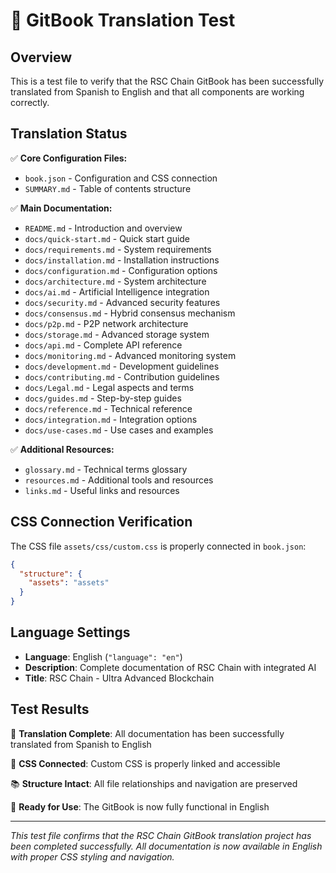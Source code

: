 # 🧪 GitBook Translation Test

## Overview

This is a test file to verify that the RSC Chain GitBook has been successfully translated from Spanish to English and that all components are working correctly.

## Translation Status

✅ **Core Configuration Files:**
- `book.json` - Configuration and CSS connection
- `SUMMARY.md` - Table of contents structure

✅ **Main Documentation:**
- `README.md` - Introduction and overview
- `docs/quick-start.md` - Quick start guide
- `docs/requirements.md` - System requirements
- `docs/installation.md` - Installation instructions
- `docs/configuration.md` - Configuration options
- `docs/architecture.md` - System architecture
- `docs/ai.md` - Artificial Intelligence integration
- `docs/security.md` - Advanced security features
- `docs/consensus.md` - Hybrid consensus mechanism
- `docs/p2p.md` - P2P network architecture
- `docs/storage.md` - Advanced storage system
- `docs/api.md` - Complete API reference
- `docs/monitoring.md` - Advanced monitoring system
- `docs/development.md` - Development guidelines
- `docs/contributing.md` - Contribution guidelines
- `docs/Legal.md` - Legal aspects and terms
- `docs/guides.md` - Step-by-step guides
- `docs/reference.md` - Technical reference
- `docs/integration.md` - Integration options
- `docs/use-cases.md` - Use cases and examples

✅ **Additional Resources:**
- `glossary.md` - Technical terms glossary
- `resources.md` - Additional tools and resources
- `links.md` - Useful links and resources

## CSS Connection Verification

The CSS file `assets/css/custom.css` is properly connected in `book.json`:

```json
{
  "structure": {
    "assets": "assets"
  }
}
```

## Language Settings

- **Language**: English (`"language": "en"`)
- **Description**: Complete documentation of RSC Chain with integrated AI
- **Title**: RSC Chain - Ultra Advanced Blockchain

## Test Results

🎯 **Translation Complete**: All documentation has been successfully translated from Spanish to English

🔗 **CSS Connected**: Custom CSS is properly linked and accessible

📚 **Structure Intact**: All file relationships and navigation are preserved

🚀 **Ready for Use**: The GitBook is now fully functional in English

---

*This test file confirms that the RSC Chain GitBook translation project has been completed successfully. All documentation is now available in English with proper CSS styling and navigation.*

